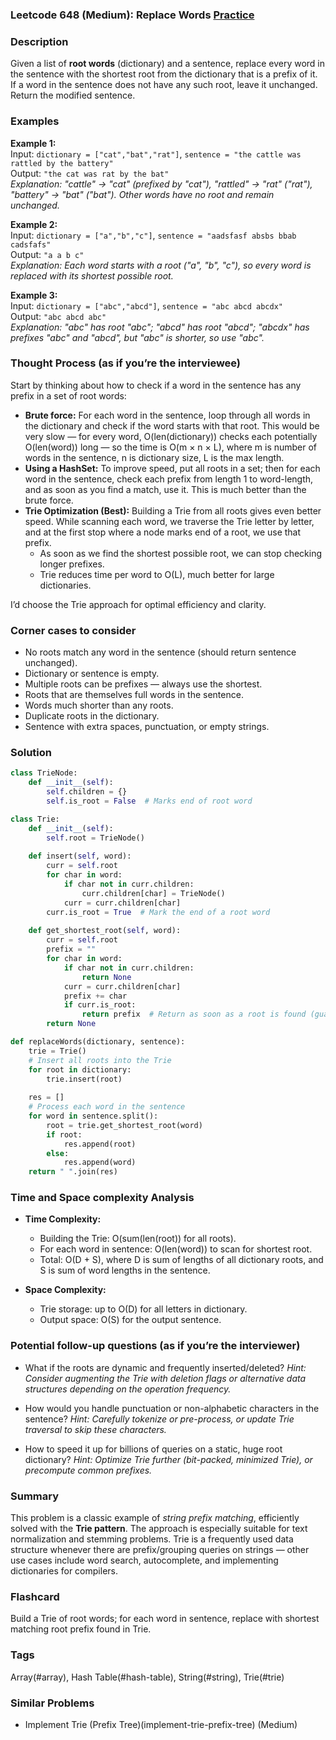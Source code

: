 ### Leetcode 648 (Medium): Replace Words [Practice](https://leetcode.com/problems/replace-words)

### Description  
Given a list of **root words** (dictionary) and a sentence, replace every word in the sentence with the shortest root from the dictionary that is a prefix of it. If a word in the sentence does not have any such root, leave it unchanged. Return the modified sentence.

### Examples  

**Example 1:**  
Input: `dictionary = ["cat","bat","rat"]`, `sentence = "the cattle was rattled by the battery"`  
Output: `"the cat was rat by the bat"`  
*Explanation: "cattle" → "cat" (prefixed by "cat"), "rattled" → "rat" ("rat"), "battery" → "bat" ("bat"). Other words have no root and remain unchanged.*

**Example 2:**  
Input: `dictionary = ["a","b","c"]`, `sentence = "aadsfasf absbs bbab cadsfafs"`  
Output: `"a a b c"`  
*Explanation: Each word starts with a root ("a", "b", "c"), so every word is replaced with its shortest possible root.*

**Example 3:**  
Input: `dictionary = ["abc","abcd"]`, `sentence = "abc abcd abcdx"`  
Output: `"abc abcd abc"`  
*Explanation: "abc" has root "abc"; "abcd" has root "abcd"; "abcdx" has prefixes "abc" and "abcd", but "abc" is shorter, so use "abc".*

### Thought Process (as if you’re the interviewee)  
Start by thinking about how to check if a word in the sentence has any prefix in a set of root words:
- **Brute force:** For each word in the sentence, loop through all words in the dictionary and check if the word starts with that root. This would be very slow — for every word, O(len(dictionary)) checks each potentially O(len(word)) long — so the time is O(m × n × L), where m is number of words in the sentence, n is dictionary size, L is the max length.
- **Using a HashSet:** To improve speed, put all roots in a set; then for each word in the sentence, check each prefix from length 1 to word-length, and as soon as you find a match, use it. This is much better than the brute force.
- **Trie Optimization (Best):** Building a Trie from all roots gives even better speed. While scanning each word, we traverse the Trie letter by letter, and at the first stop where a node marks end of a root, we use that prefix.
  - As soon as we find the shortest possible root, we can stop checking longer prefixes.
  - Trie reduces time per word to O(L), much better for large dictionaries.

I’d choose the Trie approach for optimal efficiency and clarity.

### Corner cases to consider  
- No roots match any word in the sentence (should return sentence unchanged).
- Dictionary or sentence is empty.
- Multiple roots can be prefixes — always use the shortest.
- Roots that are themselves full words in the sentence.
- Words much shorter than any roots.
- Duplicate roots in the dictionary.
- Sentence with extra spaces, punctuation, or empty strings.

### Solution

```python
class TrieNode:
    def __init__(self):
        self.children = {}
        self.is_root = False  # Marks end of root word

class Trie:
    def __init__(self):
        self.root = TrieNode()
    
    def insert(self, word):
        curr = self.root
        for char in word:
            if char not in curr.children:
                curr.children[char] = TrieNode()
            curr = curr.children[char]
        curr.is_root = True  # Mark the end of a root word
    
    def get_shortest_root(self, word):
        curr = self.root
        prefix = ""
        for char in word:
            if char not in curr.children:
                return None
            curr = curr.children[char]
            prefix += char
            if curr.is_root:
                return prefix  # Return as soon as a root is found (guaranteed shortest)
        return None

def replaceWords(dictionary, sentence):
    trie = Trie()
    # Insert all roots into the Trie
    for root in dictionary:
        trie.insert(root)
    
    res = []
    # Process each word in the sentence
    for word in sentence.split():
        root = trie.get_shortest_root(word)
        if root:
            res.append(root)
        else:
            res.append(word)
    return " ".join(res)
```

### Time and Space complexity Analysis  

- **Time Complexity:**  
  - Building the Trie: O(sum(len(root)) for all roots).
  - For each word in sentence: O(len(word)) to scan for shortest root.
  - Total: O(D + S), where D is sum of lengths of all dictionary roots, and S is sum of word lengths in the sentence.

- **Space Complexity:**  
  - Trie storage: up to O(D) for all letters in dictionary.
  - Output space: O(S) for the output sentence.

### Potential follow-up questions (as if you’re the interviewer)  

- What if the roots are dynamic and frequently inserted/deleted?
  *Hint: Consider augmenting the Trie with deletion flags or alternative data structures depending on the operation frequency.*

- How would you handle punctuation or non-alphabetic characters in the sentence?
  *Hint: Carefully tokenize or pre-process, or update Trie traversal to skip these characters.*

- How to speed it up for billions of queries on a static, huge root dictionary?
  *Hint: Optimize Trie further (bit-packed, minimized Trie), or precompute common prefixes.*

### Summary

This problem is a classic example of *string prefix matching*, efficiently solved with the **Trie pattern**. The approach is especially suitable for text normalization and stemming problems. Trie is a frequently used data structure whenever there are prefix/grouping queries on strings — other use cases include word search, autocomplete, and implementing dictionaries for compilers.


### Flashcard
Build a Trie of root words; for each word in sentence, replace with shortest matching root prefix found in Trie.

### Tags
Array(#array), Hash Table(#hash-table), String(#string), Trie(#trie)

### Similar Problems
- Implement Trie (Prefix Tree)(implement-trie-prefix-tree) (Medium)